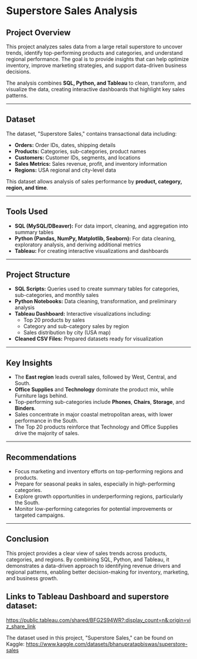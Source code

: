 # Superstore Sales Analysis

## Project Overview
This project analyzes sales data from a large retail superstore to uncover trends, identify top-performing products and categories, and understand regional performance. The goal is to provide insights that can help optimize inventory, improve marketing strategies, and support data-driven business decisions.

The analysis combines **SQL, Python, and Tableau** to clean, transform, and visualize the data, creating interactive dashboards that highlight key sales patterns.

---

## Dataset
The dataset, "Superstore Sales," contains transactional data including:

- **Orders:** Order IDs, dates, shipping details  
- **Products:** Categories, sub-categories, product names  
- **Customers:** Customer IDs, segments, and locations  
- **Sales Metrics:** Sales revenue, profit, and inventory information  
- **Regions:** USA regional and city-level data  

This dataset allows analysis of sales performance by **product, category, region, and time**.

---

## Tools Used
- **SQL (MySQL/DBeaver):** For data import, cleaning, and aggregation into summary tables  
- **Python (Pandas, NumPy, Matplotlib, Seaborn):** For data cleaning, exploratory analysis, and deriving additional metrics  
- **Tableau:** For creating interactive visualizations and dashboards  

---

## Project Structure
- **SQL Scripts:** Queries used to create summary tables for categories, sub-categories, and monthly sales  
- **Python Notebooks:** Data cleaning, transformation, and preliminary analysis  
- **Tableau Dashboard:** Interactive visualizations including:  
  - Top 20 products by sales  
  - Category and sub-category sales by region  
  - Sales distribution by city (USA map)  
- **Cleaned CSV Files:** Prepared datasets ready for visualization  

---

## Key Insights
- The **East region** leads overall sales, followed by West, Central, and South.  
- **Office Supplies** and **Technology** dominate the product mix, while Furniture lags behind.  
- Top-performing sub-categories include **Phones**, **Chairs**, **Storage**, and **Binders**.  
- Sales concentrate in major coastal metropolitan areas, with lower performance in the South.  
- The Top 20 products reinforce that Technology and Office Supplies drive the majority of sales.  

---

## Recommendations
- Focus marketing and inventory efforts on top-performing regions and products.  
- Prepare for seasonal peaks in sales, especially in high-performing categories.  
- Explore growth opportunities in underperforming regions, particularly the South.  
- Monitor low-performing categories for potential improvements or targeted campaigns.  

---

## Conclusion
This project provides a clear view of sales trends across products, categories, and regions. By combining SQL, Python, and Tableau, it demonstrates a data-driven approach to identifying revenue drivers and regional patterns, enabling better decision-making for inventory, marketing, and business growth.

## Links to Tableau Dashboard and superstore dataset: 
https://public.tableau.com/shared/BFG2S94WR?:display_count=n&:origin=viz_share_link

The dataset used in this project, "Superstore Sales," can be found on Kaggle: https://www.kaggle.com/datasets/bhanupratapbiswas/superstore-sales

